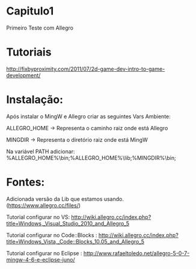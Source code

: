 Capitulo1
=========

Primeiro Teste com Allegro

Tutoriais
=========
http://fixbyproximity.com/2011/07/2d-game-dev-intro-to-game-development/



Instalação:
===========

Após instalar o MingW e Allegro criar as seguintes Vars Ambiente:

ALLEGRO_HOME -> Representa o caminho raiz onde está Allegro

MINGDIR -> Representa o diretório raiz onde está MingW

Na variável PATH adicionar: %ALLEGRO_HOME%\bin;%ALLEGRO_HOME%\lib;%MINGDIR%\bin;

Fontes:
=======

Adicionada versão da Lib que estamos usando.(https://www.allegro.cc/files/)

Tutorial configurar no VS: http://wiki.allegro.cc/index.php?title=Windows,_Visual_Studio_2010_and_Allegro_5

Tutorial configurar no Code::Blocks : http://wiki.allegro.cc/index.php?title=Windows_Vista,_Code::Blocks_10.05_and_Allegro_5

Tutorial configurar no Eclipse : http://www.rafaeltoledo.net/allegro-5-0-7-mingw-4-6-e-eclipse-juno/
